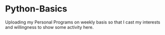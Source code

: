 # Python-Basics
Uploading my Personal Programs on weekly basis so that I cast my interests and willingness to show some activity here.
